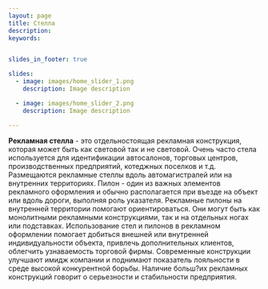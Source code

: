 ```yaml
---
layout: page
title: Стелла
description:
keywords:


slides_in_footer: true

slides:
  - image: images/home_slider_1.png
    description: Image description

  - image: images/home_slider_2.png
    description: Image description

---
```



**Рекламная стелла** - это отдельностоящая рекламная конструкция, которая может быть как световой так и не световой. Очень часто стела используется для идентификации автосалонов, торговых центров, производственных предприятий, котеджных поселков и т.д. Размещаются рекламные стеллы вдоль автомагистралей или на внутренних территориях. 
Пилон - один из важных элементов рекламного оформления и обычно располагается при въезде на объект или вдоль дороги, выполняя роль указателя. Рекламные пилоны на внутренней территории помогают ориентироваться. Они могут быть как монолитными рекламными конструкциями, так и на отдельных ногах или подставках.
Использование стел и пилонов в рекламном оформлении помогает добиться внешней или внутренней индивидуальности объекта, привлечь дополнительных клиентов, облегчить узнаваемость торговой фирмы.
Современные конструкции улучшают имидж компании и поднимают показатель лояльности в среде высокой конкурентной борьбы. Наличие больш?их рекламных конструкций говорит о серьезности и стабильности предприятия.